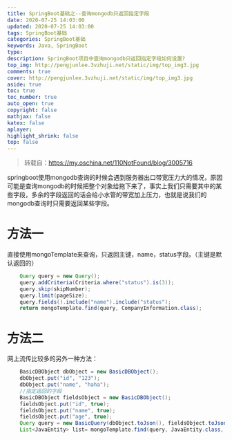```yaml
---
title: SpringBoot基础之--查询mongodb只返回指定字段
date: 2020-07-25 14:03:00
updated: 2020-07-25 14:03:00
tags: SpringBoot基础
categories: SpringBoot基础
keywords: Java, SpringBoot
type: 
description: SpringBoot项目中查询mongodb只返回指定字段如何设置?
top_img: http://pengjunlee.3vzhuji.net/static/img/top_img3.jpg
comments: true
cover: http://pengjunlee.3vzhuji.net/static/img/top_img3.jpg
aside: true
toc: true
toc_number: true
auto_open: true
copyright: false
mathjax: false
katex: false
aplayer:
highlight_shrink: false
top: false
---
```

> 转载自：<https://my.oschina.net/110NotFound/blog/3005716>

springboot使用mongodb查询的时候会遇到服务器出口带宽压力大的情况，原因可能是查询mongodb的时候把整个对象给拖下来了，事实上我们只需要其中的某些字段，多余的字段返回的话会给小水管的带宽加上压力，也就是说我们的mongodb查询时只需要返回某些字段。

# 方法一

直接使用mongoTemplate来查询，只返回主键，name，status字段。（主键是默认返回的）
```Java
	Query query = new Query();
	query.addCriteria(Criteria.where("status").is(3));
	query.skip(skipNumber);
	query.limit(pageSize);
	query.fields().include("name").include("status");
	return mongoTemplate.find(query, CompanyInformation.class);
```

# 方法二

网上流传比较多的另外一种方法：
```Java
	BasicDBObject dbObject = new BasicDBObject();
	dbObject.put("id", "123");
	dbObject.put("name", "haha");
	//指定返回的字段
	BasicDBObject fieldsObject = new BasicDBObject();
	fieldsObject.put("id", true);
	fieldsObject.put("name", true);
	fieldsObject.put("age", true);
	Query query = new BasicQuery(dbObject.toJson(), fieldsObject.toJson());
	List<JavaEntity> list= mongoTemplate.find(query, JavaEntity.class, "collectionName");
```
